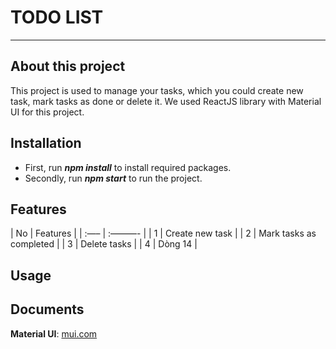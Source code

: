 # TODO LIST

---

## About this project

This project is used to manage your tasks, which you could create new task, mark tasks as done or delete it. We used ReactJS library with Material UI for this project.

## Installation

- First, run **_npm install_** to install required packages.
- Secondly, run **_npm start_** to run the project.

## Features

| No | Features |
| :—– | :———- |
| 1 | Create new task |
| 2 | Mark tasks as completed |
| 3 | Delete tasks |
| 4 | Dòng 14 |

## Usage

## Documents

**Material UI**: [mui.com](https://mui.com/)
